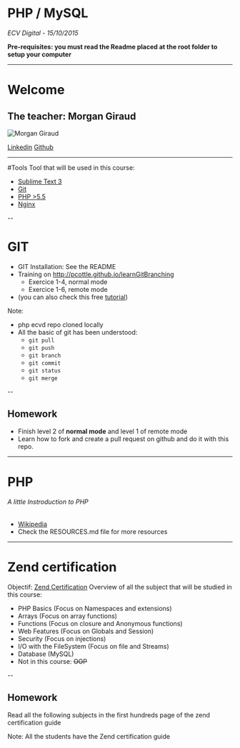 # PHP / MySQL
*ECV Digital - 15/10/2015*

**Pre-requisites: you must read the Readme placed at the root folder to setup your computer**

---
# Welcome 
## The teacher: Morgan Giraud
![Morgan Giraud](https://en.gravatar.com/userimage/27393472/35e00906a5a12cd6a66616944e8d5edf.png?size=200)

[Linkedin](https://fr.linkedin.com/in/morgangiraud)
[Github](https://github.com/morgangiraud)

---
#Tools
Tool that will be used in this course:
- [Sublime Text 3](http://www.sublimetext.com/3)
- [Git](https://git-scm.com/)
- [PHP >5.5](http://www.php.net/)
- [Nginx](http://nginx.org/)

--
# GIT
- GIT Installation: See the README
- Training on http://pcottle.github.io/learnGitBranching
    - Exercice 1-4, normal mode 
    - Exercice 1-6, remote mode
- (you can also check this free [tutorial](https://try.github.io/))

Note:
- php ecvd repo cloned locally
- All the basic of git has been understood:
  - `git pull`
  - `git push`
  - `git branch`
  - `git commit`
  - `git status`
  - `git merge`

--
## Homework
- Finish level 2 of **normal mode** and level 1 of remote mode
- Learn how to fork and create a pull request on github and do it with this repo.

---
# PHP
###### A little Instroduction to PHP
- [Wikipedia](https://en.wikipedia.org/wiki/PHP)
- Check the RESOURCES.md file for more resources

---
# Zend certification
Objectif: [Zend Certification](http://www.zend.com/en/services/certification/php-5-certification)
Overview of all the subject that will be studied in this course:
   - PHP Basics (Focus on Namespaces and extensions) <!-- .element: class="fragment" -->
   - Arrays (Focus on array functions) <!-- .element: class="fragment" -->
   - Functions (Focus on closure and Anonymous functions) <!-- .element: class="fragment" -->
   - Web Features (Focus on Globals and Session) <!-- .element: class="fragment" -->
   - Security (Focus on injections) <!-- .element: class="fragment" -->
   - I/O with the FileSystem (Focus on file and Streams) <!-- .element: class="fragment" -->
   - Database (MySQL) <!-- .element: class="fragment" -->
   - Not in this course: <!-- .element: class="fragment" --> ~~OOP~~

--
## Homework
Read all the following subjects in the first hundreds page of the zend certification guide

Note: All the students have the Zend certification guide
